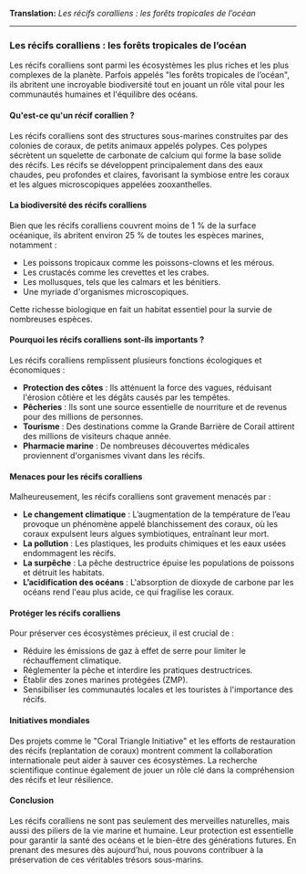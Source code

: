 **Translation:** *Les récifs coralliens : les forêts tropicales de l’océan*  

---

### **Les récifs coralliens : les forêts tropicales de l’océan**

Les récifs coralliens sont parmi les écosystèmes les plus riches et les plus complexes de la planète. Parfois appelés "les forêts tropicales de l’océan", ils abritent une incroyable biodiversité tout en jouant un rôle vital pour les communautés humaines et l'équilibre des océans.

#### **Qu'est-ce qu'un récif corallien ?**  
Les récifs coralliens sont des structures sous-marines construites par des colonies de coraux, de petits animaux appelés polypes. Ces polypes sécrètent un squelette de carbonate de calcium qui forme la base solide des récifs. Les récifs se développent principalement dans des eaux chaudes, peu profondes et claires, favorisant la symbiose entre les coraux et les algues microscopiques appelées zooxanthelles.

#### **La biodiversité des récifs coralliens**  
Bien que les récifs coralliens couvrent moins de 1 % de la surface océanique, ils abritent environ 25 % de toutes les espèces marines, notamment :  
- Les poissons tropicaux comme les poissons-clowns et les mérous.  
- Les crustacés comme les crevettes et les crabes.  
- Les mollusques, tels que les calmars et les bénitiers.  
- Une myriade d'organismes microscopiques.  

Cette richesse biologique en fait un habitat essentiel pour la survie de nombreuses espèces.

#### **Pourquoi les récifs coralliens sont-ils importants ?**  
Les récifs coralliens remplissent plusieurs fonctions écologiques et économiques :  
- **Protection des côtes** : Ils atténuent la force des vagues, réduisant l'érosion côtière et les dégâts causés par les tempêtes.  
- **Pêcheries** : Ils sont une source essentielle de nourriture et de revenus pour des millions de personnes.  
- **Tourisme** : Des destinations comme la Grande Barrière de Corail attirent des millions de visiteurs chaque année.  
- **Pharmacie marine** : De nombreuses découvertes médicales proviennent d'organismes vivant dans les récifs.  

#### **Menaces pour les récifs coralliens**  
Malheureusement, les récifs coralliens sont gravement menacés par :  
- **Le changement climatique** : L’augmentation de la température de l’eau provoque un phénomène appelé blanchissement des coraux, où les coraux expulsent leurs algues symbiotiques, entraînant leur mort.  
- **La pollution** : Les plastiques, les produits chimiques et les eaux usées endommagent les récifs.  
- **La surpêche** : La pêche destructrice épuise les populations de poissons et détruit les habitats.  
- **L’acidification des océans** : L'absorption de dioxyde de carbone par les océans rend l'eau plus acide, ce qui fragilise les coraux.  

#### **Protéger les récifs coralliens**  
Pour préserver ces écosystèmes précieux, il est crucial de :  
- Réduire les émissions de gaz à effet de serre pour limiter le réchauffement climatique.  
- Réglementer la pêche et interdire les pratiques destructrices.  
- Établir des zones marines protégées (ZMP).  
- Sensibiliser les communautés locales et les touristes à l'importance des récifs.  

#### **Initiatives mondiales**  
Des projets comme le "Coral Triangle Initiative" et les efforts de restauration des récifs (replantation de coraux) montrent comment la collaboration internationale peut aider à sauver ces écosystèmes. La recherche scientifique continue également de jouer un rôle clé dans la compréhension des récifs et leur résilience.

#### **Conclusion**  
Les récifs coralliens ne sont pas seulement des merveilles naturelles, mais aussi des piliers de la vie marine et humaine. Leur protection est essentielle pour garantir la santé des océans et le bien-être des générations futures. En prenant des mesures dès aujourd’hui, nous pouvons contribuer à la préservation de ces véritables trésors sous-marins.